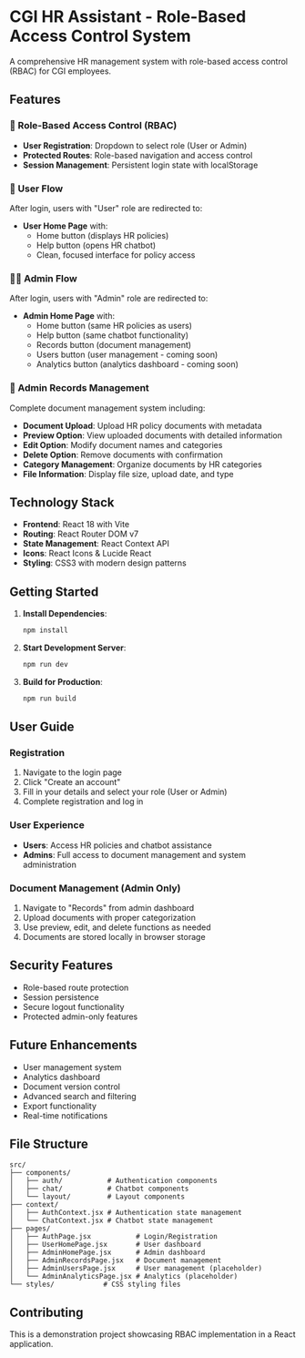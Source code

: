 # CGI HR Assistant - Role-Based Access Control System

A comprehensive HR management system with role-based access control (RBAC) for CGI employees.

## Features

### 🔐 Role-Based Access Control (RBAC)
- **User Registration**: Dropdown to select role (User or Admin)
- **Protected Routes**: Role-based navigation and access control
- **Session Management**: Persistent login state with localStorage

### 👤 User Flow
After login, users with "User" role are redirected to:
- **User Home Page** with:
  - Home button (displays HR policies)
  - Help button (opens HR chatbot)
  - Clean, focused interface for policy access

### 👨‍💼 Admin Flow
After login, users with "Admin" role are redirected to:
- **Admin Home Page** with:
  - Home button (same HR policies as users)
  - Help button (same chatbot functionality)
  - Records button (document management)
  - Users button (user management - coming soon)
  - Analytics button (analytics dashboard - coming soon)

### 📁 Admin Records Management
Complete document management system including:
- **Document Upload**: Upload HR policy documents with metadata
- **Preview Option**: View uploaded documents with detailed information
- **Edit Option**: Modify document names and categories
- **Delete Option**: Remove documents with confirmation
- **Category Management**: Organize documents by HR categories
- **File Information**: Display file size, upload date, and type

## Technology Stack
- **Frontend**: React 18 with Vite
- **Routing**: React Router DOM v7
- **State Management**: React Context API
- **Icons**: React Icons & Lucide React
- **Styling**: CSS3 with modern design patterns

## Getting Started

1. **Install Dependencies**:
   ```bash
   npm install
   ```

2. **Start Development Server**:
   ```bash
   npm run dev
   ```

3. **Build for Production**:
   ```bash
   npm run build
   ```

## User Guide

### Registration
1. Navigate to the login page
2. Click "Create an account"
3. Fill in your details and select your role (User or Admin)
4. Complete registration and log in

### User Experience
- **Users**: Access HR policies and chatbot assistance
- **Admins**: Full access to document management and system administration

### Document Management (Admin Only)
1. Navigate to "Records" from admin dashboard
2. Upload documents with proper categorization
3. Use preview, edit, and delete functions as needed
4. Documents are stored locally in browser storage

## Security Features
- Role-based route protection
- Session persistence
- Secure logout functionality
- Protected admin-only features

## Future Enhancements
- User management system
- Analytics dashboard
- Document version control
- Advanced search and filtering
- Export functionality
- Real-time notifications

## File Structure
```
src/
├── components/
│   ├── auth/           # Authentication components
│   ├── chat/           # Chatbot components
│   └── layout/         # Layout components
├── context/
│   ├── AuthContext.jsx # Authentication state management
│   └── ChatContext.jsx # Chatbot state management
├── pages/
│   ├── AuthPage.jsx           # Login/Registration
│   ├── UserHomePage.jsx       # User dashboard
│   ├── AdminHomePage.jsx      # Admin dashboard
│   ├── AdminRecordsPage.jsx   # Document management
│   ├── AdminUsersPage.jsx     # User management (placeholder)
│   └── AdminAnalyticsPage.jsx # Analytics (placeholder)
└── styles/            # CSS styling files
```

## Contributing
This is a demonstration project showcasing RBAC implementation in a React application. 